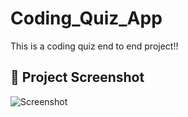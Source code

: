 # Coding_Quiz_App
This is a coding quiz end to end project!!
## 📸 Project Screenshot
![Screenshot](kg-1)

